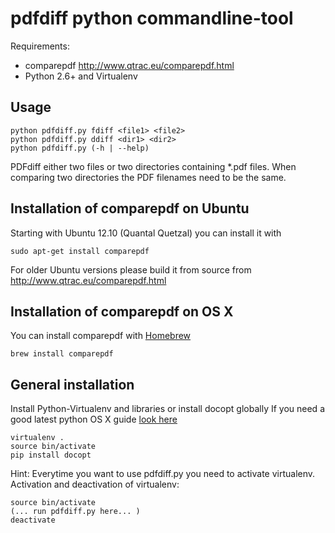 pdfdiff python commandline-tool
================================

Requirements:  
- comparepdf http://www.qtrac.eu/comparepdf.html
- Python 2.6+ and Virtualenv

Usage
-----

    python pdfdiff.py fdiff <file1> <file2>
    python pdfdiff.py ddiff <dir1> <dir2>
    python pdfdiff.py (-h | --help)

PDFdiff either two files or two directories containing *.pdf files.
When comparing two directories the PDF filenames need to be the same.

Installation of comparepdf on Ubuntu
------------------------------------

Starting with Ubuntu 12.10 (Quantal Quetzal) you can install it with

    sudo apt-get install comparepdf

For older Ubuntu versions please build it from source from
http://www.qtrac.eu/comparepdf.html

Installation of comparepdf on OS X
----------------------------------

You can install comparepdf with [Homebrew](http://brew.sh/)

    brew install comparepdf

General installation
--------------------

Install Python-Virtualenv and libraries or install docopt globally
If you need a good latest python OS X guide [look here](http://hackercodex.com/guide/python-virtualenv-on-mac-osx-mountain-lion-10.8/)

    virtualenv .
    source bin/activate
    pip install docopt

Hint: Everytime you want to use pdfdiff.py you need to activate virtualenv.
Activation and deactivation of virtualenv:

    source bin/activate
    (... run pdfdiff.py here... )
    deactivate

